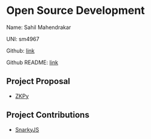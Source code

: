 # Open Source Development

Name: Sahil Mahendrakar

UNI: sm4967

Github: [link](https://github.com/sahilmahendrakar)

Github README: [link](https://github.com/sahilmahendrakar/sahilmahendrakar/blob/main/README.md)


## Project Proposal
- [ZKPy](./projects/python/zkpy.md)

## Project Contributions
- [SnarkyJS](./projects/javascript/snarkyjs.md)
